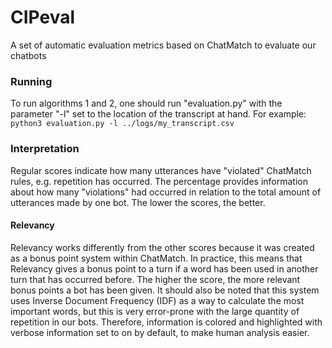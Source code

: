 # CIPeval
A set of automatic evaluation metrics based on ChatMatch to evaluate our chatbots

### Running
To run algorithms 1 and 2, one should run "evaluation.py" with the parameter "-l" set to the location of the transcript at hand. For example:
```python3 evaluation.py -l ../logs/my_transcript.csv```

### Interpretation
Regular scores indicate how many utterances have "violated" ChatMatch rules, e.g. repetition has occurred. The percentage provides information about how many "violations" had occurred in relation to the total amount of utterances made by one bot. The lower the scores, the better.

#### Relevancy
Relevancy works differently from the other scores because it was created as a bonus point system within ChatMatch. In practice, this means that Relevancy gives a bonus point to a turn if a word has been used in another turn that has occurred before. The higher the score, the more relevant bonus points a bot has been given. It should also be noted that this system uses Inverse Document Frequency (IDF) as a way to calculate the most important words, but this is very error-prone with the large quantity of repetition in our bots. Therefore, information is colored and highlighted with verbose information set to on by default, to make human analysis easier.
